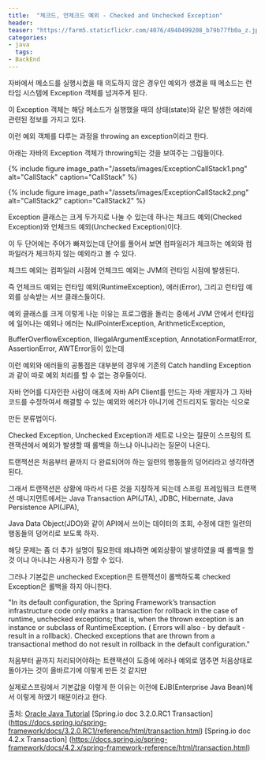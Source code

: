 ```yaml
---
title:  "체크드, 언체크드 예외 - Checked and Unchecked Exception"
header:
teaser: "https://farm5.staticflickr.com/4076/4940499208_b79b77fb0a_z.jpg"
categories:
- java
  tags:
- BackEnd
---
```


  자바에서 메소드를 실행시켰을 때 의도하지 않은 경우인 예외가 생겼을 때 메소드는 런타임 시스템에 Exception 객체를 넘겨주게 된다.
  
이 Exception 객체는 해당 메소드가 실행했을 때의 상태(state)와 같은 발생한 에러에 관련된 정보를 가지고 있다.

이런 예외 객체를 다루는 과정을 throwing an exception이라고 한다.

  아래는 자바의 Exception 객체가 throwing되는 것을 보여주는 그림들이다.

{% include figure image_path="/assets/images/ExceptionCallStack1.png" alt="CallStack" caption="CallStack" %}



{% include figure image_path="/assets/images/ExceptionCallStack2.png" alt="CallStack2" caption="CallStack2" %}

 Exception 클래스는 크게 두가지로 나눌 수 있는데 하나는 체크드 예외(Checked Exception)와 언체크드 예외(Unchecked Exception)이다.

이 두 단어에는 주어가 빠져있는데 단어를 풀어서 보면 컴파일러가 체크하는 예외와 컴파일러가 체크하지 않는 예외라고 볼 수 있다.

체크드 예외는 컴파일러 시점에 언체크드 예외는 JVM의 런타임 시점에 발생된다.

즉 언체크드 예외는 런타임 예외(RuntimeException), 에러(Error), 그리고 런타임 예외를 상속받는 서브 클래스들이다.

예외 클래스를 크게 이렇게 나눈 이유는 프로그램을 돌리는 중에서 JVM 안에서 런타임에 일어나는 예외나 에러는 NullPointerException, ArithmeticException,

BufferOverflowException,  IllegalArgumentException, AnnotationFormatError, AssertionError, AWTError등이 있는데

이런 예외와 에러들의 공통점은 대부분의 경우에 기존의 Catch handling Exception과 같이 따로 예외 처리를 할 수 없는 경우들이다.

자바 언어를 디자인한 사람이 애초에 자바 API Client를 만드는 자바 개발자가 그 자바 코드를 수정하여서 해결할 수 있는 예외와 에러가 아니기에 건드리지도 말라는 식으로

만든 분류법이다.

 Checked Exception, Unchecked Exception과 세트로 나오는 질문이 스프링의 트랜잭션에서 예외가 발생할 때 롤백을 하느냐 아니냐라는 질문이 나온다.

트랜잭션은 처음부터 끝까지 다 완료되어야 하는 일련의 행동들의 덩어리라고 생각하면 된다.

그래서 트랜잭션은 상황에 따라서 다른 것을 지칭하게 되는데 스프링 프레임워크 트랜잭션 매니지먼트에서는 Java Transaction API(JTA), JDBC, Hibernate, Java Persistence API(JPA),

Java Data Object(JDO)와 같이 API에서 쓰이는 데이터의 조회, 수정에 대한 일련의 행동들의 덩어리로 보도록 하자.

해당 문제는 좀 더 추가 설명이 필요한데 왜냐하면 예외상황이 발생하였을 때 롤백을 할 것 이냐 아니냐는 사용자가 정할 수 있다.

그러나 기본값은 unchecked Exception은 트랜잭션이 롤백하도록 checked Exception은 롤백을 하지 아니한다.

"In its default configuration, the Spring Framework’s transaction infrastructure code only marks a transaction for rollback in the case of runtime,
unchecked exceptions; that is, when the thrown exception is an instance or subclass of RuntimeException. 
( Errors will also - by default - result in a rollback). 
Checked exceptions that are thrown from a transactional method do not result in rollback in the default configuration."

처음부터 끝까지 처리되어야하는 트랜잭션이 도중에 에러나 예외로 멈추면 처음상태로 돌아가는 것이 올바르기에 이렇게 만든 것 같지만

실제로스프링에서 기본값을 이렇게 한 이유는 이전에 EJB(Enterprise Java Bean)에서 이렇게 하였기 때문이라고 한다.



출처: [Oracle Java Tutorial](https://docs.oracle.com/javase/tutorial/essential/exceptions/index.html)
[Spring.io doc 3.2.0.RC1 Transaction] (https://docs.spring.io/spring-framework/docs/3.2.0.RC1/reference/html/transaction.html)
[Spring.io doc 4.2.x Transaction] (https://docs.spring.io/spring-framework/docs/4.2.x/spring-framework-reference/html/transaction.html)